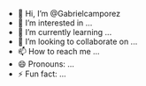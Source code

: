 - 👋 Hi, I’m @Gabrielcamporez
- 👀 I’m interested in ...
- 🌱 I’m currently learning ...
- 💞️ I’m looking to collaborate on ...
- 📫 How to reach me ...
- 😄 Pronouns: ...
- ⚡ Fun fact: ...

<!---
Gabrielcamporez/Gabrielcamporez is a ✨ special ✨ repository because its `README.md` (this file) appears on your GitHub profile.
You can click the Preview link to take a look at your changes.
--->
